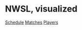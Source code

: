 # NWSL, visualized

[Schedule](schedule/index.html)
[Matches](match/index.html)
[Players](player/index.html)
